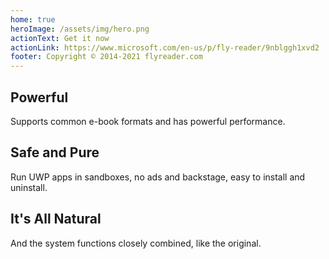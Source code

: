 ```yaml
---
home: true
heroImage: /assets/img/hero.png
actionText: Get it now
actionLink: https://www.microsoft.com/en-us/p/fly-reader/9nblggh1xvd2
footer: Copyright © 2014-2021 flyreader.com
---
```


<div style="text-align: center">
  <Bit/>
</div>

<div class="features">
  <div class="feature">
    <h2>Powerful</h2>
    <p>Supports common e-book formats and has powerful performance.</p>
  </div>
  <div class="feature">
    <h2>Safe and Pure</h2>
    <p>Run UWP apps in sandboxes, no ads and backstage, easy to install and uninstall.</p>
  </div>
  <div class="feature">
    <h2>It's All Natural</h2>
    <p>And the system functions closely combined, like the original.</p>
  </div>
</div>